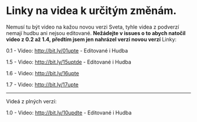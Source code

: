 # Linky na videa k určitým změnám.
Nemusí tu být video na kažou novou verzi Sveta, tyhle videa z podverzí nemají hudbu ani nejsou editované.
**Nežádejte v issues o to abych natočil video z 0.2 až 1.4, předtím jsem jen nahrázel verzi novou verzí**
Linky:

0.1 - Video: http://bit.ly/01upte - Editované i Hudba

1.5 - Video: http://bit.ly/15uptde - Editované i Hudba

1.6 - Video: http://bit.ly/16upte

1.7 - Video: http://bit.ly/17upte

-------------------------------------
Videá z plných verzí:

1.0 - Video: http://bit.ly/10updte - Editované i Hudba



